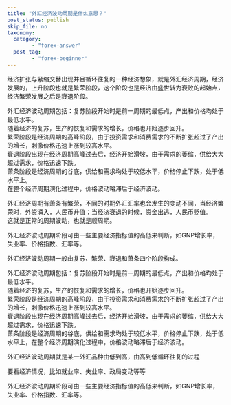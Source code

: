 ```yaml
---
title: "外汇经济波动周期是什么意思？"
post_status: publish
skip_file: no
taxonomy:
  category:
        - "forex-answer"
  post_tag:
        - "forex-beginner"
---
```


经济扩张与紧缩交替出现并且循环往复的一种经济想象，就是外汇经济周期，经济发展的，上升阶段也就是繁荣阶段，这个阶段也是经济由盛世转为衰败的起始点，经济繁荣发展之后是衰退阶段。

外汇经济波动周期包括：复苏阶段开始时是前一周期的最低点，产出和价格均处于最低水平。  
随着经济的复苏，生产的恢复和需求的增长，价格也开始逐步回升。  
繁荣阶段是经济周期的高峰阶段，由于投资需求和消费需求的不断扩张超过了产出的增长，刺激价格迅速上涨到较高水平。  
衰退阶段出现在经济周期高峰过去后，经济开始滑坡，由于需求的萎缩，供给大大超过需求，价格迅速下跌。  
萧条阶段是经济周期的谷底，供给和需求均处于较低水平，价格停止下跌，处于低水平上。  
在整个经济周期演化过程中，价格波动略滞后于经济波动。

外汇经济周期有萧条有繁荣，不同的时期外汇汇率也会发生的变动不同，当经济繁荣时，外资涌入，人民币升值；当经济衰退的时候，资金出逃，人民币贬值。  
这就是正常的周期波动，也就是顺周期。

外汇经济波动周期阶段可由一些主要经济指标值的高低来判断，如GNP增长率，失业率、价格指数、汇率等。

外汇经济波动周期一般由复苏、繁荣、衰退和萧条四个阶段构成。

外汇经济波动周期包括：复苏阶段开始时是前一周期的最低点，产出和价格均处于最低水平。  
随着经济的复苏，生产的恢复和需求的增长，价格也开始逐步回升。  
繁荣阶段是经济周期的高峰阶段，由于投资需求和消费需求的不断扩张超过了产出的增长，刺激价格迅速上涨到较高水平。  
衰退阶段出现在经济周期高峰过去后，经济开始滑坡，由于需求的萎缩，供给大大超过需求，价格迅速下跌。  
萧条阶段是经济周期的谷底，供给和需求均处于较低水平，价格停止下跌，处于低水平上，在整个经济周期演化过程中，价格波动略滞后于经济波动。

外汇经济波动周期就是某一外汇品种由低到高，由高到低循环往复的过程

要看经济情况，比如就业率、失业率、政局变动等等

外汇经济波动周期阶段可由一些主要经济指标值的高低来判断，如GNP增长率，失业率、价格指数、汇率等。
